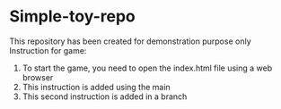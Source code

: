 # Simple-toy-repo
This repository has been created for demonstration purpose only
Instruction for game:
1. To start the game, you need to open the index.html file using a web browser
2. This instruction is added using the main 
3. This second instruction is added in a branch


